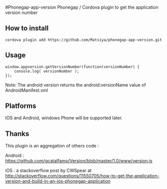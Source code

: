 #Phonegap-app-version
Phonegap / Cordova plugin to get the application version number

## How to install
```
cordova plugin add https://github.com/Matsiya/phonegap-app-version.git
```

## Usage

```
window.appversion.getVersionNumber(function(versionNumber) {
	console.log( versionNumber );
});
```

Note: The android version returns the android:versionName value of AndroidManifest.xml

## Platforms

IOS and Android, windows Phone will be supported later.


## Thanks

This plugin is an aggregation of others code : 

Android : https://github.com/gcatalfamo/Version/blob/master/1.0/www/version.js

iOS : a stackoverflow post by CWSpear at http://stackoverflow.com/questions/11550705/how-to-get-the-application-version-and-build-in-an-ios-phonegap-application